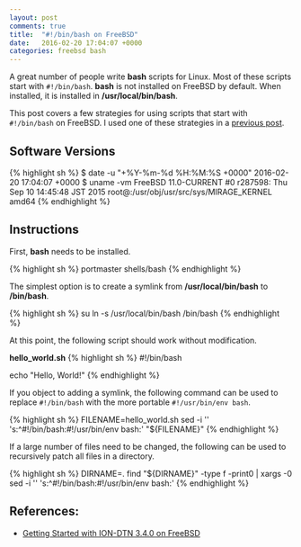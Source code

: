 ```yaml
---
layout: post
comments: true
title:  "#!/bin/bash on FreeBSD"
date:   2016-02-20 17:04:07 +0000
categories: freebsd bash
---
```

A great number of people write **bash** scripts for Linux.
Most of these scripts start with `#!/bin/bash`.
**bash** is not installed on FreeBSD by default.
When installed, it is installed in **/usr/local/bin/bash**.

This post covers a few strategies for using scripts that start with `#!/bin/bash` on FreeBSD.
I used one of these strategies in a [previous post][ion-started].

## Software Versions

{% highlight sh %}
$ date -u "+%Y-%m-%d %H:%M:%S +0000"
2016-02-20 17:04:07 +0000
$ uname -vm
FreeBSD 11.0-CURRENT #0 r287598: Thu Sep 10 14:45:48 JST 2015     root@:/usr/obj/usr/src/sys/MIRAGE_KERNEL  amd64
{% endhighlight %}

## Instructions

First, **bash** needs to be installed.

{% highlight sh %}
portmaster shells/bash
{% endhighlight %}

The simplest option is to create a symlink from **/usr/local/bin/bash** to **/bin/bash**.

{% highlight sh %}
su
ln -s /usr/local/bin/bash /bin/bash
{% endhighlight %}

At this point, the following script should work without modification.

**hello_world.sh**
{% highlight sh %}
#!/bin/bash

echo "Hello, World!"
{% endhighlight %}

If you object to adding a symlink, the following command can be used to
replace `#!/bin/bash` with the more portable `#!/usr/bin/env bash`.

{% highlight sh %}
FILENAME=hello_world.sh
sed -i '' 's:^#!/bin/bash:#!/usr/bin/env bash:' "${FILENAME}"
{% endhighlight %}

If a large number of files need to be changed, the following can be
used to recursively patch all files in a directory.

{% highlight sh %}
DIRNAME=.
find "${DIRNAME}" -type f -print0 | xargs -0 sed -i '' 's:^#!/bin/bash:#!/usr/bin/env bash:'
{% endhighlight %}

## References:
- [Getting Started with ION-DTN 3.4.0 on FreeBSD][ion-started]

[ion-started]: https://sgeos.github.io


